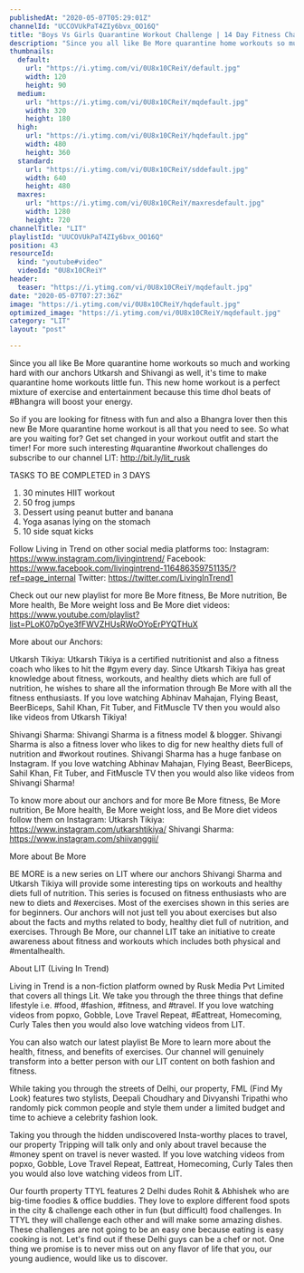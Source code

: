 ```yaml
---
publishedAt: "2020-05-07T05:29:01Z"
channelId: "UCCOVUkPaT4ZIy6bvx_OO16Q"
title: "Boys Vs Girls Quarantine Workout Challenge | 14 Day Fitness Challenge | Day 13-15"
description: "Since you all like Be More quarantine home workouts so much and working hard with our anchors Utkarsh and Shivangi as well, it's time to make quarantine home workouts little fun. This new home workout is a perfect mixture of exercise and entertainment because this time dhol beats of #Bhangra will boost your energy.\n\nSo if you are looking for fitness with fun and also a Bhangra lover then this new Be More quarantine home workout is all that you need to see. So what are you waiting for? Get set changed in your workout outfit and start the timer! For more such interesting #quarantine #workout challenges do subscribe to our channel LIT: http://bit.ly/lit_rusk \n\nTASKS TO BE COMPLETED in 3 DAYS\n1. 30 minutes HIIT workout\n2. 50 frog jumps\n3. Dessert using peanut butter and banana\n4. Yoga asanas lying on the stomach\n5. 10 side squat kicks\n\nFollow Living in Trend on other social media platforms too:\nInstagram: https://www.instagram.com/livingintrend/\nFacebook: https://www.facebook.com/livingintrend-116486359751135/?ref=page_internal\nTwitter: https://twitter.com/LivingInTrend1\n\nCheck out our new playlist for more Be More fitness, Be More nutrition, Be More health, Be More weight loss and Be More diet videos: https://www.youtube.com/playlist?list=PLoK07pOye3fFWVZHUsRWoOYoErPYQTHuX\n\nMore about our Anchors:\n\nUtkarsh Tikiya:\nUtkarsh Tikiya is a certified nutritionist and also a fitness coach who likes to hit the #gym every day. Since Utkarsh Tikiya has great knowledge about fitness, workouts, and healthy diets which are full of nutrition, he wishes to share all the information through Be More with all the fitness enthusiasts. If you love watching Abhinav Mahajan, Flying Beast, BeerBiceps, Sahil Khan, Fit Tuber, and FitMuscle TV then you would also like videos from Utkarsh Tikiya!\n\nShivangi Sharma:\nShivangi Sharma is a fitness model & blogger. Shivangi Sharma is also a fitness lover who likes to dig for new healthy diets full of nutrition and #workout routines. Shivangi Sharma has a huge fanbase on Instagram. If you love watching Abhinav Mahajan, Flying Beast, BeerBiceps, Sahil Khan, Fit Tuber, and FitMuscle TV then you would also like videos from Shivangi Sharma!\n\nTo know more about our anchors and for more Be More fitness, Be More nutrition, Be More health, Be More weight loss, and Be More diet videos follow them on Instagram:\nUtkarsh Tikiya: https://www.instagram.com/utkarshtikiya/ \nShivangi Sharma: https://www.instagram.com/shiivanggii/\n\nMore about Be More\n\nBE MORE is a new series on LIT where our anchors Shivangi Sharma and Utkarsh Tikiya will provide some interesting tips on workouts and healthy diets full of nutrition. This series is focused on fitness enthusiasts who are new to diets and #exercises. Most of the exercises shown in this series are for beginners. Our anchors will not just tell you about exercises but also about the facts and myths related to body, healthy diet full of nutrition, and exercises. Through Be More, our channel LIT take an initiative to create awareness about fitness and workouts which includes both physical and #mentalhealth. \n\nAbout LIT (Living In Trend)\n\nLiving in Trend is a non-fiction platform owned by Rusk Media Pvt Limited that covers all things Lit. We take you through the three things that define lifestyle i.e. #food, #fashion, #fitness, and #travel. If you love watching videos from popxo, Gobble, Love Travel Repeat, #Eattreat, Homecoming, Curly Tales then you would also love watching videos from LIT. \n\nYou can also watch our latest playlist Be More to learn more about the health, fitness, and benefits of exercises. Our channel will genuinely transform into a better person with our LIT content on both fashion and fitness.\n\nWhile taking you through the streets of Delhi, our property, FML (Find My Look) features two stylists, Deepali Choudhary and Divyanshi Tripathi who randomly pick common people and style them under a limited budget and time to achieve a celebrity fashion look.\n\nTaking you through the hidden undiscovered Insta-worthy places to travel, our property Tripping will talk only and only about travel because the #money spent on travel is never wasted. If you love watching videos from popxo, Gobble, Love Travel Repeat, Eattreat, Homecoming, Curly Tales then you would also love watching videos from LIT. \n\nOur fourth property TTYL features 2 Delhi dudes Rohit & Abhishek who are big-time foodies & office buddies. They love to explore different food spots in the city & challenge each other in fun (but difficult) food challenges. In TTYL they will challenge each other and will make some amazing dishes. These challenges are not going to be an easy one because eating is easy cooking is not. Let's find out if these Delhi guys can be a chef or not. One thing we promise is to never miss out on any flavor of life that you, our young audience, would like us to discover."
thumbnails:
  default:
    url: "https://i.ytimg.com/vi/0U8x10CReiY/default.jpg"
    width: 120
    height: 90
  medium:
    url: "https://i.ytimg.com/vi/0U8x10CReiY/mqdefault.jpg"
    width: 320
    height: 180
  high:
    url: "https://i.ytimg.com/vi/0U8x10CReiY/hqdefault.jpg"
    width: 480
    height: 360
  standard:
    url: "https://i.ytimg.com/vi/0U8x10CReiY/sddefault.jpg"
    width: 640
    height: 480
  maxres:
    url: "https://i.ytimg.com/vi/0U8x10CReiY/maxresdefault.jpg"
    width: 1280
    height: 720
channelTitle: "LIT"
playlistId: "UUCOVUkPaT4ZIy6bvx_OO16Q"
position: 43
resourceId:
  kind: "youtube#video"
  videoId: "0U8x10CReiY"
header:
  teaser: "https://i.ytimg.com/vi/0U8x10CReiY/mqdefault.jpg"
date: "2020-05-07T07:27:36Z"
image: "https://i.ytimg.com/vi/0U8x10CReiY/hqdefault.jpg"
optimized_image: "https://i.ytimg.com/vi/0U8x10CReiY/mqdefault.jpg"
category: "LIT"
layout: "post"

---
```

Since you all like Be More quarantine home workouts so much and working hard with our anchors Utkarsh and Shivangi as well, it's time to make quarantine home workouts little fun. This new home workout is a perfect mixture of exercise and entertainment because this time dhol beats of #Bhangra will boost your energy.

So if you are looking for fitness with fun and also a Bhangra lover then this new Be More quarantine home workout is all that you need to see. So what are you waiting for? Get set changed in your workout outfit and start the timer! For more such interesting #quarantine #workout challenges do subscribe to our channel LIT: http://bit.ly/lit_rusk 

TASKS TO BE COMPLETED in 3 DAYS
1. 30 minutes HIIT workout
2. 50 frog jumps
3. Dessert using peanut butter and banana
4. Yoga asanas lying on the stomach
5. 10 side squat kicks

Follow Living in Trend on other social media platforms too:
Instagram: https://www.instagram.com/livingintrend/
Facebook: https://www.facebook.com/livingintrend-116486359751135/?ref=page_internal
Twitter: https://twitter.com/LivingInTrend1

Check out our new playlist for more Be More fitness, Be More nutrition, Be More health, Be More weight loss and Be More diet videos: https://www.youtube.com/playlist?list=PLoK07pOye3fFWVZHUsRWoOYoErPYQTHuX

More about our Anchors:

Utkarsh Tikiya:
Utkarsh Tikiya is a certified nutritionist and also a fitness coach who likes to hit the #gym every day. Since Utkarsh Tikiya has great knowledge about fitness, workouts, and healthy diets which are full of nutrition, he wishes to share all the information through Be More with all the fitness enthusiasts. If you love watching Abhinav Mahajan, Flying Beast, BeerBiceps, Sahil Khan, Fit Tuber, and FitMuscle TV then you would also like videos from Utkarsh Tikiya!

Shivangi Sharma:
Shivangi Sharma is a fitness model & blogger. Shivangi Sharma is also a fitness lover who likes to dig for new healthy diets full of nutrition and #workout routines. Shivangi Sharma has a huge fanbase on Instagram. If you love watching Abhinav Mahajan, Flying Beast, BeerBiceps, Sahil Khan, Fit Tuber, and FitMuscle TV then you would also like videos from Shivangi Sharma!

To know more about our anchors and for more Be More fitness, Be More nutrition, Be More health, Be More weight loss, and Be More diet videos follow them on Instagram:
Utkarsh Tikiya: https://www.instagram.com/utkarshtikiya/ 
Shivangi Sharma: https://www.instagram.com/shiivanggii/

More about Be More

BE MORE is a new series on LIT where our anchors Shivangi Sharma and Utkarsh Tikiya will provide some interesting tips on workouts and healthy diets full of nutrition. This series is focused on fitness enthusiasts who are new to diets and #exercises. Most of the exercises shown in this series are for beginners. Our anchors will not just tell you about exercises but also about the facts and myths related to body, healthy diet full of nutrition, and exercises. Through Be More, our channel LIT take an initiative to create awareness about fitness and workouts which includes both physical and #mentalhealth. 

About LIT (Living In Trend)

Living in Trend is a non-fiction platform owned by Rusk Media Pvt Limited that covers all things Lit. We take you through the three things that define lifestyle i.e. #food, #fashion, #fitness, and #travel. If you love watching videos from popxo, Gobble, Love Travel Repeat, #Eattreat, Homecoming, Curly Tales then you would also love watching videos from LIT. 

You can also watch our latest playlist Be More to learn more about the health, fitness, and benefits of exercises. Our channel will genuinely transform into a better person with our LIT content on both fashion and fitness.

While taking you through the streets of Delhi, our property, FML (Find My Look) features two stylists, Deepali Choudhary and Divyanshi Tripathi who randomly pick common people and style them under a limited budget and time to achieve a celebrity fashion look.

Taking you through the hidden undiscovered Insta-worthy places to travel, our property Tripping will talk only and only about travel because the #money spent on travel is never wasted. If you love watching videos from popxo, Gobble, Love Travel Repeat, Eattreat, Homecoming, Curly Tales then you would also love watching videos from LIT. 

Our fourth property TTYL features 2 Delhi dudes Rohit & Abhishek who are big-time foodies & office buddies. They love to explore different food spots in the city & challenge each other in fun (but difficult) food challenges. In TTYL they will challenge each other and will make some amazing dishes. These challenges are not going to be an easy one because eating is easy cooking is not. Let's find out if these Delhi guys can be a chef or not. One thing we promise is to never miss out on any flavor of life that you, our young audience, would like us to discover.
